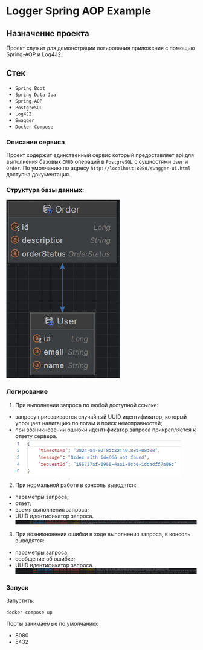 # Logger Spring AOP Example

## Назначение проекта
Проект служит для демонстрации логирования приложения с помощью Spring-AOP и Log4J2.

## Стек
- `Spring Boot`
- `Spring Data Jpa`
- `Spring-AOP`
- `PostgreSQL`
- `Log4J2`
- `Swagger`
- `Docker Compose`

### Описание сервиса
Проект содержит единственный сервис который предоставляет api для выполнения базовых `CRUD` операций в `PostgreSQL`
с сущностями `User` и `Order`.
По умолчанию по адресу  `http://localhost:8080/swagger-ui.html` доступна документация.

### Структура базы данных:
![db_structure](/src/main/resources/static/image/relationShema.png)

### Логирование
1) При выполнении запроса по любой доступной ссылке:
 - запросу присваивается случайный UUID идентификатор, который упрощает навигацию по логам и поиск неисправностей;
 - при возникновении ошибки идентификатор запроса прикрепляется к ответу сервера.
![error_response_example](/src/main/resources/static/image/errorResponse.png)
2) При нормальной работе в консоль выводятся:
 - параметры запроса;
 - ответ;
 - время выполнения запроса;
 - UUID идентификатор запроса.
![normal_log_example](/src/main/resources/static/image/normalOperation.png)
3) При возникновении ошибки в ходе выполнения запроса, в консоль выводятся:
 - параметры запроса;
 - сообщение об ошибке;
 - UUID идентификатор запроса.
![exception_log_example](/src/main/resources/static/image/exception.png)
### Запуск

Запустить:
```
docker-compose up
```
Порты занимаемые по умолчанию:
- 8080 
- 5432

